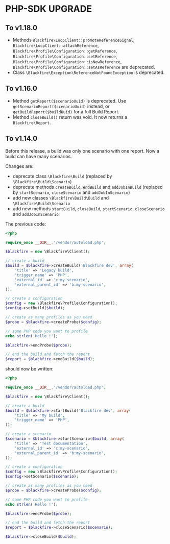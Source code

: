 PHP-SDK UPGRADE
===============

To v1.18.0
----------

* Methods `Blackfire\LoopClient::promoteReferenceSignal`, `Blackfire\LoopClient::attachReference`,
  `Blackfire\Profile\Configuration::getReference`, `Blackfire\Profile\Configuration::setReference`,
  `Blackfire\Profile\Configuration::isNewReference`, `Blackfire\Profile\Configuration::setAsReference`
  are deprecated.
* Class `\Blackfire\Exception\ReferenceNotFoundException` is deprecated.

To v1.16.0
----------

* Method `getReport($scenarioUuid)` is deprecated. Use `getScenarioReport($scenarioUuid)` instead,
  or `getBuildReport($buildUuid)` for a full Build Report.
* Method `closeBuild()` return was void. It now returns a `Blackfire\Report`.

To v1.14.0
----------

Before this release, a build was only one scenario with one report.
Now a build can have many scenarios.

Changes are:
* deprecate class `\Blackfire\Build` (replaced by `\Blackfire\Build\Scenario`)
* deprecate methods `createBuild`, `endBuild` and `addJobInBuild` (replaced by `startScenario`, `closeScenario` and `addJobInScenario`)
* add new classes `\Blackfire\Build\Build` and `\Blackfire\Build\Scenario`
* add new methods `startBuild`, `closeBuild`, `startScenario`, `closeScenario` and `addJobInScenario`

The previous code:

```php
<?php

require_once __DIR__.'/vendor/autoload.php';

$blackfire = new \Blackfire\Client();

// create a build
$build = $blackfire->createBuild('Blackfire dev', array(
    'title' => 'Legacy build',
    'trigger_name' => 'PHP',
    'external_id' => 'c:my-scenario',
    'external_parent_id' => 'b:my-scenario',
));

// create a configuration
$config = new \Blackfire\Profile\Configuration();
$config->setBuild($build);

// create as many profiles as you need
$probe = $blackfire->createProbe($config);

// some PHP code you want to profile
echo strlen('Hello !');

$blackfire->endProbe($probe);

// end the build and fetch the report
$report = $blackfire->endBuild($build);
```

should now be written:

```php
<?php

require_once __DIR__.'/vendor/autoload.php';

$blackfire = new \Blackfire\Client();

// create a build
$build = $blackfire->startBuild('Blackfire dev', array(
    'title' => 'My build',
    'trigger_name' => 'PHP',
));

// create a scenario
$scenario = $blackfire->startScenario($build, array(
    'title' => 'Test documentation',
    'external_id' => 'c:my-scenario',
    'external_parent_id' => 'b:my-scenario',
));

// create a configuration
$config = new \Blackfire\Profile\Configuration();
$config->setScenario($scenario);

// create as many profiles as you need
$probe = $blackfire->createProbe($config);

// some PHP code you want to profile
echo strlen('Hello !');

$blackfire->endProbe($probe);

// end the build and fetch the report
$report = $blackfire->closeScenario($scenario);

$blackfire->closeBuild($build);
```
